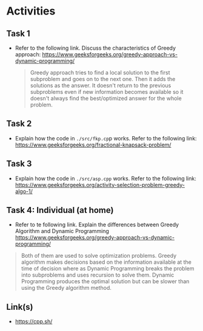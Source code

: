 # Activities

## Task 1

- Refer to the following link. Discuss the characteristics of Greedy approach:
  https://www.geeksforgeeks.org/greedy-approach-vs-dynamic-programming/

  > Greedy approach tries to find a local solution to the first subproblem and goes on to the next one. Then it adds the solutions as the answer. It doesn't return to the previous subproblems even if new information becomes available so it doesn't always find the best/optimized answer for the whole problem. 

## Task 2

- Explain how the code in `./src/fkp.cp`p works. Refer to the following link:
  https://www.geeksforgeeks.org/fractional-knapsack-problem/

## Task 3

- Explain how the code in `./src/asp.cpp` works. Refer to the following link:
  https://www.geeksforgeeks.org/activity-selection-problem-greedy-algo-1/

## Task 4: Individual (at home)

- Refer to te following link. Explain the differences between Greedy Algorithm and Dynamic Programming
  https://www.geeksforgeeks.org/greedy-approach-vs-dynamic-programming/

> Both of them are used to solve optimization problems. Greedy algorithm makes decisions based on the information available at the time of decision where as Dynamic Programming breaks the problem into subproblems and uses recursion to solve them. Dynamic Programming produces the optimal solution but can be slower than using the Greedy algorithm method. 

## Link(s)

- https://cpp.sh/
